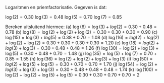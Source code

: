 Logaritmen en priemfactorisatie.
Gegeven is dat:

$\log(2) = 0.30$
$\log(3) = 0.48$
$\log(5) = 0.70$
$\log(7) = 0.85$


Bereken uitsluitend hiermee:
(a) $\log(6) = \log(3) +log(2) = 0.30 + 0.48 = 0.78$
(b) $\log(8) = \log(2) +\log(2) +\log(2) = 0.30 + 0.30 +0.30 = 0.90$
(c) $\log(15) = \log(3) + log(5) = 0.38 + 0.70 = 1.08$
(d) $\log(16) = log(2) +log(2) + \log(2) + \log(2) = 0.30 + 0.30 + 0.30 + 0.30 = 1.20$
(e) $\log(18) = log(2) + log(3) + log(3) = 0.30 +0.48 + 0.48 = 1.26$
(f) $\log(30) = \log(2)  + \log(3) + \log(5) = 0.30 + 0.48 + 0.70 = 1.48$
(g) $\log(35) = \log(5) + \log(7) = 0.70 + 0.85 = 1.55$
(h) $\log(36) = \log(2) + \log(2) +log(3) +\log(3)$
(i) $\log(50) = log(2) + \log(5) +\log(5) = 0.30 + 0.70 + 0.70 = 1.70$
(j) $\log(54) = \log(2) + log(3) + \log(3) + \log(3) = 0.30 + 0.48 + 0.48 + 0.48 = 1.74$
(k) $\log(100) = \log(2) + \log(2) + \log(5) + \log(5) = 0.30 + 0.30 + 0.70 + 0.70 = 2$
